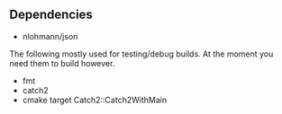 Dependencies
------------

 - nlohmann/json

The following mostly used for testing/debug builds. At the moment you need them to build however.

 - fmt
 - catch2
  - cmake target Catch2::Catch2WithMain
